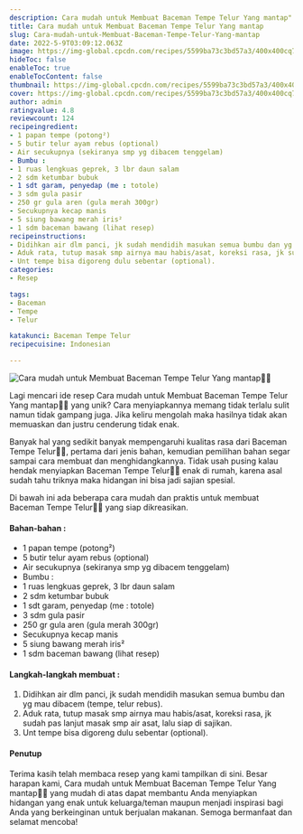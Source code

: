 ```yaml
---
description: Cara mudah untuk Membuat Baceman Tempe Telur Yang mantap"
title: Cara mudah untuk Membuat Baceman Tempe Telur Yang mantap
slug: Cara-mudah-untuk-Membuat-Baceman-Tempe-Telur-Yang-mantap
date: 2022-5-9T03:09:12.063Z
image: https://img-global.cpcdn.com/recipes/5599ba73c3bd57a3/400x400cq70/photo.jpg
hideToc: false
enableToc: true
enableTocContent: false
thumbnail: https://img-global.cpcdn.com/recipes/5599ba73c3bd57a3/400x400cq70/photo.jpg
cover: https://img-global.cpcdn.com/recipes/5599ba73c3bd57a3/400x400cq70/photo.jpg
author: admin
ratingvalue: 4.8
reviewcount: 124
recipeingredient:
- 1 papan tempe (potong²)
- 5 butir telur ayam rebus (optional)
- Air secukupnya (sekiranya smp yg dibacem tenggelam)
- Bumbu :
- 1 ruas lengkuas geprek, 3 lbr daun salam
- 2 sdm ketumbar bubuk
- 1 sdt garam, penyedap (me : totole)
- 3 sdm gula pasir
- 250 gr gula aren (gula merah 300gr)
- Secukupnya kecap manis
- 5 siung bawang merah iris²
- 1 sdm baceman bawang (lihat resep)
recipeinstructions:
- Didihkan air dlm panci, jk sudah mendidih masukan semua bumbu dan yg mau dibacem (tempe, telur rebus).
- Aduk rata, tutup masak smp airnya mau habis/asat, koreksi rasa, jk sudah pas lanjut masak smp air asat, lalu siap di sajikan.
- Unt tempe bisa digoreng dulu sebentar (optional).
categories:
- Resep

tags:
- Baceman
- Tempe
- Telur

katakunci: Baceman Tempe Telur
recipecuisine: Indonesian

---
```


![Cara mudah untuk Membuat Baceman Tempe Telur Yang mantap👩‍🍳](https://img-global.cpcdn.com/recipes/5599ba73c3bd57a3/400x400cq70/photo.jpg)

Lagi mencari ide resep Cara mudah untuk Membuat Baceman Tempe Telur Yang mantap👩‍🍳 yang unik? Cara menyiapkannya memang tidak terlalu sulit namun tidak gampang juga. Jika keliru mengolah maka hasilnya tidak akan memuaskan dan justru cenderung tidak enak.

Banyak hal yang sedikit banyak mempengaruhi kualitas rasa dari Baceman Tempe Telur👩‍🍳, pertama dari jenis bahan, kemudian pemilihan bahan segar sampai cara membuat dan menghidangkannya. Tidak usah pusing kalau hendak menyiapkan Baceman Tempe Telur👩‍🍳 enak di rumah, karena asal sudah tahu triknya maka hidangan ini bisa jadi sajian spesial.

Di bawah ini ada beberapa cara mudah dan praktis untuk membuat Baceman Tempe Telur👩‍🍳 yang siap dikreasikan.

<!--inarticleads1-->

#### Bahan-bahan :

- 1 papan tempe (potong²)
- 5 butir telur ayam rebus (optional)
- Air secukupnya (sekiranya smp yg dibacem tenggelam)
- Bumbu :
- 1 ruas lengkuas geprek, 3 lbr daun salam
- 2 sdm ketumbar bubuk
- 1 sdt garam, penyedap (me : totole)
- 3 sdm gula pasir
- 250 gr gula aren (gula merah 300gr)
- Secukupnya kecap manis
- 5 siung bawang merah iris²
- 1 sdm baceman bawang (lihat resep)

<!--inarticleads2-->

#### Langkah-langkah membuat :

1. Didihkan air dlm panci, jk sudah mendidih masukan semua bumbu dan yg mau dibacem (tempe, telur rebus).
1. Aduk rata, tutup masak smp airnya mau habis/asat, koreksi rasa, jk sudah pas lanjut masak smp air asat, lalu siap di sajikan.
1. Unt tempe bisa digoreng dulu sebentar (optional).

#### Penutup

Terima kasih telah membaca resep yang kami tampilkan di sini. Besar harapan kami, Cara mudah untuk Membuat Baceman Tempe Telur Yang mantap👩‍🍳 yang mudah di atas dapat membantu Anda menyiapkan hidangan yang enak untuk keluarga/teman maupun menjadi inspirasi bagi Anda yang berkeinginan untuk berjualan makanan. Semoga bermanfaat dan selamat mencoba!